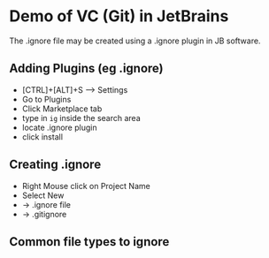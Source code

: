 # Demo of VC (Git) in JetBrains

The .ignore file may be created using 
a .ignore plugin in JB software.

## Adding Plugins (eg .ignore)

- [CTRL]+[ALT]+S --> Settings
- Go to Plugins
- Click Marketplace tab
- type in `ig` inside the search area
- locate .ignore plugin
- click install

## Creating .ignore

- Right Mouse click on Project Name
- Select New 
- -> .ignore file 
- -> .gitignore

## Common file types to ignore
